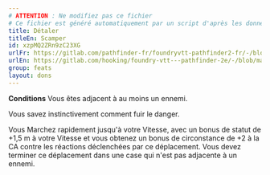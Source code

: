 ```yaml
---
# ATTENTION : Ne modifiez pas ce fichier
# Ce fichier est généré automatiquement par un script d'après les données du module Foundry VTT officiel et de sa traduction
title: Détaler
titleEn: Scamper
id: xzpMQ2ZRn9zC23XG
urlFr: https://gitlab.com/pathfinder-fr/foundryvtt-pathfinder2-fr/-/blob/master/data/feats/xzpMQ2ZRn9zC23XG.htm
urlEn: https://gitlab.com/hooking/foundry-vtt---pathfinder-2e/-/blob/master/packs/data/feats.db/scamper.json
group: feats
layout: dons
---
```

**Conditions** Vous êtes adjacent à au moins un ennemi.

Vous savez instinctivement comment fuir le danger.

Vous Marchez rapidement jusqu'à votre Vitesse, avec un bonus de statut de +1,5 m à votre Vitesse et vous obtenez un bonus de circonstance de +2 à la CA contre les réactions déclenchées par ce déplacement. Vous devez terminer ce déplacement dans une case qui n'est pas adjacente à un ennemi.


